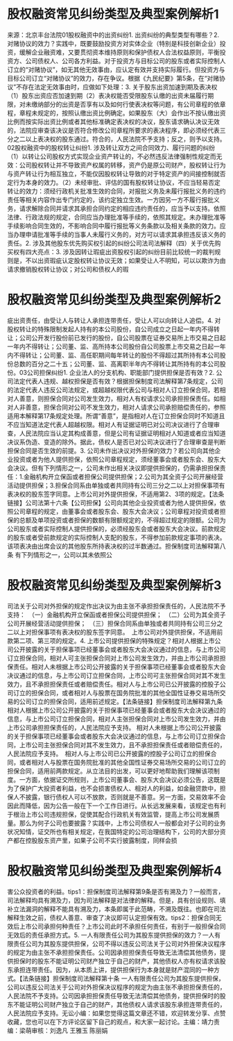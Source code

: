 # 股权融资常见纠纷类型及典型案例解析1

来源：北京丰台法院01股权融资中的出资纠纷1. 出资纠纷的典型类型有哪些？2. 对赌协议的效力？实践中，既要鼓励投资方对实体企业（特别是科技创新企业）投资，缓解企业融资难，又要贯彻资本维持原则和保护债权人合法权益原则，平衡投资方、公司债权人、公司各方利益。对于投资方与目标公司的股东或者实际控制人订立的“对赌协议”，如无其他无效事由，应认定有效并支持实际履行。但投资方与目标公司订立“对赌协议”的效力，存在争议。根据《九民纪要》第5条，在“对赌协议”不存在法定无效事由时，应做如下处理：3. 关于股东出资加速到期及表决权（1）股东出资应否加速到期（2）表决权能否受限股东认缴的出资未届履行期限，对未缴纳部分的出资是否享有以及如何行使表决权等问题，有公司章程的依章程，章程未规定的，按照认缴出资比例确定。如果股东（大）会作出不按认缴出资比例而按实际出资比例或者其他标准确定表决权的决议，股东请求确认决议无效的，法院应审查该决议是否符合修改公司章程所要求的表决程序，即必须经代表三分之二以上表决权的股东通过。符合的，人民法院不予支持；反之，则予以支持。02股权融资中的股权转让纠纷1. 涉及转让双方之间合同效力、履行问题的纠纷（1）以转让公司股权方式实现企业资产转让的，不必然违反法律强制性规定而无效：公司股权转让并不导致资产权属的转移，资产仍是原公司财产，股权转让行为与资产转让行为相互独立，不能仅因股权转让导致的对于特定资产的间接控制就否定行为本身的效力。（2）未经审批、评估的国有股权转让协议，不应当轻易否定转让的效力：须经行政机关批准生效的合同，对报批义务及未履行报批义务的违约责任等相关内容作出专门约定的，该约定独立生效。一方因另一方不履行报批义务，请求解除合同并请求其承担合同约定的相应违约责任的，应当予以支持。依照法律、行政法规的规定，合同应当办理批准等手续的，依照其规定。未办理批准等手续影响合同生效的，不影响合同中履行报批等义务条款以及相关条款的效力。应当办理申请批准等手续的当事人未履行义务的，对方可以请求其承担违反该义务的责任。2. 涉及其他股东优先购买权引起的纠纷公司法司法解释（四）关于优先购买权有四大亮点：3. 涉及因转让瑕疵出资股权引起的纠纷目前比较统一的裁判规则是，不以出资瑕疵认定股权转让协议无效；如果受让人不明知，可以以欺诈为由请求撤销股权转让协议；对公司和债权人的瑕

# 股权融资常见纠纷类型及典型案例解析2

疵出资责任，由受让人与转让人承担连带责任，受让人可以向转让人追偿。4. 对股权转让的特殊限制发起人持有的本公司股份，自公司成立之日起一年内不得转让；公司公开发行股份前已发行的股份，自公司股票在证券交易所上市交易之日起一年内不得转让；公司董、监、高所持本公司股份自公司股票上市交易之日起一年内不得转让；公司董、监、高任职期间每年转让的股份不得超过其所持有本公司股份总数的百分之二十五；公司董、监、高离职半年内不得转让其所持有的本公司股份。03公司担保纠纷1. 企业法人的分支机构、职能部门提供担保是否有效？2. 公司法定代表人违规、越权担保是否有效？根据担保制度司法解释第7条规定，公司的法定代表人违反公司法规定，或超越权限代表公司与相对人订立担保合同，若相对人善意，则担保合同对公司发生效力，相对人有权请求公司承担担保责任。如相对人非善意，担保合同对公司不发生效力，相对人请求公司承担赔偿责任的，参照适用本解释第17条规定处理。所谓“善意”，是指相对人在订立担保合同时不知道且不应当知道法定代表人超越权限。相对人有证据证明已对公司决议进行了合理审查，人民法院应当认定其构成善意，但是公司有证据证明相对人知道或者应当知道决议系伪造、变造的除外。据此，债权人是否已对公司决议进行了合理审查是判断担保合同是否生效的前提。3. 公司未作出决议对外担保的效力？若公司向其他企业投资或者为他人提供担保，依照公司章程规定，须经董事会或者股东会、股东大会决议。但有下列情形之一，公司未作出相关决议即提供担保的，仍需承担担保责任：1.金融机构开立保函或者担保公司提供担保；2.公司为其全资子公司开展经营活动提供担保；3.担保合同系由单独或者共同持有公司三分之二以上对担保事项有表决权的股东签字同意。上市公司对外提供担保，不适用第2、3项的规定。【法条链接】公司法第十六条【公司担保】公司向其他企业投资或者为他人提供担保，依照公司章程的规定，由董事会或者股东会、股东大会决议；公司章程对投资或者担保的总额及单项投资或者担保的数额有限额规定的，不得超过规定的限额。公司为公司股东或者实际控制人提供担保的，必须经股东会或者股东大会决议。前款规定的股东或者受前款规定的实际控制人支配的股东，不得参加前款规定事项的表决。该项表决由出席会议的其他股东所持表决权的过半数通过。担保制度司法解释第八条 有下列情形之一，公司以其未依照公

# 股权融资常见纠纷类型及典型案例解析3

司法关于公司对外担保的规定作出决议为由主张不承担担保责任的，人民法院不予支持： （一）金融机构开立保函或者担保公司提供担保； （二）公司为其全资子公司开展经营活动提供担保； （三）担保合同系由单独或者共同持有公司三分之二以上对担保事项有表决权的股东签字同意。 上市公司对外提供担保，不适用前款第二项、第三项的规定。4. 上市公司提供担保的特殊规定？相对人根据上市公司公开披露的关于担保事项已经董事会或者股东大会决议通过的信息，与上市公司订立担保合同，相对人可主张担保合同对上市公司发生效力，并由上市公司承担担保责任。相对人未根据上市公司公开披露的关于担保事项已经董事会或者股东大会决议通过的信息，与上市公司订立担保合同，上市公司可主张担保合同对其不发生效力，且不承担担保责任或者赔偿责任。相对人与上市公司已公开披露的控股子公司订立的担保合同，或者相对人与股票在国务院批准的其他全国性证券交易场所交易的公司订立的担保合同，适用前述规定。【法条链接】担保制度司法解释第九条 相对人根据上市公司公开披露的关于担保事项已经董事会或者股东大会决议通过的信息，与上市公司订立担保合同，相对人主张担保合同对上市公司发生效力，并由上市公司承担担保责任的，人民法院应予支持。 相对人未根据上市公司公开披露的关于担保事项已经董事会或者股东大会决议通过的信息，与上市公司订立担保合同，上市公司主张担保合同对其不发生效力，且不承担担保责任或者赔偿责任的，人民法院应予支持。 相对人与上市公司已公开披露的控股子公司订立的担保合同，或者相对人与股票在国务院批准的其他全国性证券交易场所交易的公司订立的担保合同，适用前两款规定。从立法目的出发，可以更好地帮助我们理解该项制度。一方面，依据证交所规则，上市公司董事会、股东大会决议必须公告，这既是为了保护广大投资者利益，也不会损害债权人、相对人的利益，如金融贷款中，担保人不披露，银行债权人可以不放款，否则就是不善意。另一方面，交易效率不会因此而降低，因为公告一般在下一个工作日进行。从长远发展来看，该规定也有利于根治上市公司违规担保，促使其配合行政机关有效监管，提高上市公司发展质量。那么为何子公司也要披露？实践中，上市公司债权人一般都会对子公司的业务状况知情，证交所也有相关规定，在我国特定的公司治理结构下，公司的大部分资产都在控股股东资产里，如果子公司不实行披露制度，同样会损

# 股权融资常见纠纷类型及典型案例解析4

害公众投资者的利益。tips1：担保制度司法解释第9条是否有溯及力？一般而言，司法解释均具有溯及力，因为司法解释是对法律的解释。但是，具有创设规则、填补立法漏洞的解释不能具有溯及力，本条即属于此范畴，不溯及既往。也即在司法解释生效之前，债权人善意、审查了决议即可认定担保有效。tips2：担保合同无效后上市公司承担何种责任？上市公司此时不承担任何责任，有别于一般担保合同无效后的责任承担方式。5. 一人有限责任公司为其股东提供担保的效力？一人有限责任公司为其股东提供担保，公司不得以违反公司法关于公司对外担保决议程序的规定为由主张不承担担保责任。公司因承担担保责任导致无法清偿其他债务，提供担保时的股东不能证明公司财产独立于自己的财产，其他债权人亦有权请求该股东承担连带责任。因为，从本质上讲，提供担保行为本身就是财产混同的一种方式。【法条链接】担保制度司法解释第十条 一人有限责任公司为其股东提供担保，公司以违反公司法关于公司对外担保决议程序的规定为由主张不承担担保责任的，人民法院不予支持。公司因承担担保责任导致无法清偿其他债务，提供担保时的股东不能证明公司财产独立于自己的财产，其他债权人请求该股东承担连带责任的，人民法院应予支持。无讼小编：如果您觉得这篇文章还不错，欢迎转发分享、点赞收藏，您也可以在下方评论区留下自己的观点，和大家一起讨论。主编：靖力责编：梁萌审核：刘逸凡 王雅玉 陈丽娟

